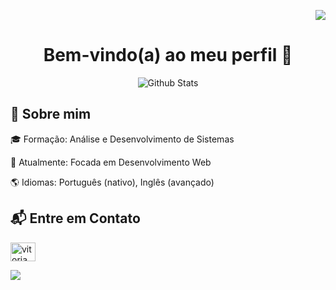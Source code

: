 <p align="right" width="500px"><img src="https://capsule-render.vercel.app/api?type=slice&height=200&color=A839FF&reversal=false&fontColor=FFFFFF&section=header"></p>

<h1 align="center">Bem-vindo(a) ao meu perfil 👋</h1> 
<p align="center"><img src="https://github-readme-stats.vercel.app/api/top-langs/?username=vitoriamarquione&theme=dracula&hide_border=false&include_all_commits=true&count_private=true&layout=compact" alt="Github Stats"/></p>
<h2>📌 Sobre mim </h2>
<p>🎓 Formação: Análise e Desenvolvimento de Sistemas</p>
<p>💼 Atualmente: Focada em Desenvolvimento Web</p>
<p>🌎 Idiomas: Português (nativo), Inglês (avançado)</p>

<h2 align="left">📬 Entre em Contato</h2>
<p align="left">
<a href="https://linkedin.com/in/vitória-marquione-167740250/" target="blank"><img align="center" src="https://raw.githubusercontent.com/rahuldkjain/github-profile-readme-generator/master/src/images/icons/Social/linked-in-alt.svg" alt="vitoriamarquione" height="30" width="40" /></a>
</p>
<p align="left" width="500px"><img src="https://capsule-render.vercel.app/api?type=slice&height=200&color=A839FF&reversal=false&fontColor=FFFFFF&section=footer"></p>
